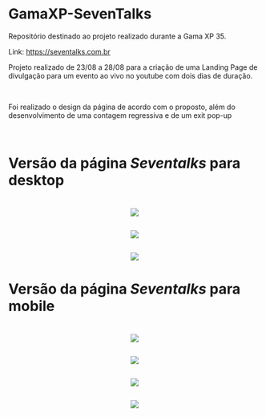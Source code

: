 # GamaXP-SevenTalks
Repositório destinado ao projeto realizado durante a Gama XP 35.

Link: https://seventalks.com.br

<p> Projeto realizado de 23/08 a 28/08 para a criação de uma Landing Page de divulgação para um evento ao vivo no youtube com dois dias de duração. </p><br>
<p> Foi realizado o design da página de acordo com o proposto, além  do desenvolvimento de uma contagem regressiva e de um exit pop-up </p><br>
<h1>Versão da página <i>Seventalks</i> para desktop<h1>
<p align="center">
<img src="img/s7desktop.png">
</p>
<p align="center">
<img src="img/d2.PNG">
</p>
<p align="center">
<img src="img/d3.PNG">
</p>
  
<h1>Versão da página <i>Seventalks</i> para mobile<h1>
<p align="center">
<img src="img/m1.PNG">
</p>
<p align="center">
<img src="img/m2.PNG">
</p>
<p align="center">
<img src="img/m3.PNG">
</p>
<p align="center">
<img src="img/m4.PNG">
</p>

